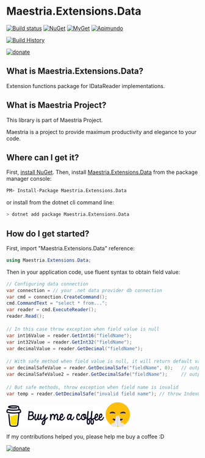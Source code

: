 # Maestria.Extensions.Data

[![Build status](https://ci.appveyor.com/api/projects/status/rwh6n141nm97vm0t/branch/master?svg=true)](https://ci.appveyor.com/project/fabionaspolini/maestria-extensions-data/branch/master)
[![NuGet](https://buildstats.info/nuget/Maestria.Extensions.Data)](https://www.nuget.org/packages/Maestria.Extensions.Data)
[![MyGet](https://img.shields.io/myget/maestrianet/v/Maestria.Extensions.Data?label=MyGet)](https://www.myget.org/feed/maestrianet/package/nuget/Maestria.Extensions.Data)
[![Apimundo](https://img.shields.io/badge/Maestria.Extensions.Data%20API-Apimundo-728199.svg)](https://apimundo.com/organizations/nuget-org/nuget-feeds/public/packages/Maestria.Extensions.Data/versions/latest?tab=types)


[![Build History](https://buildstats.info/appveyor/chart/fabionaspolini/maestria-extensions-data?branch=master)](https://ci.appveyor.com/project/fabionaspolini/maestria-extensions-data/history?branch=master)

[![donate](https://www.paypalobjects.com/en_US/i/btn/btn_donate_LG.gif)](https://www.paypal.com/donate?hosted_button_id=8RSES6GAYH9BL)

## What is Maestria.Extensions.Data?

Extension functions package for IDataReader implementations.

## What is Maestria Project?

This library is part of Maestria Project.

Maestria is a project to provide maximum productivity and elegance to your code.

## Where can I get it?

First, [install NuGet](http://docs.nuget.org/docs/start-here/installing-nuget). Then, install [Maestria.Extensions.Data](https://www.nuget.org/packages/Maestria.Extensions.Data/) from the package manager console:

```bash
PM> Install-Package Maestria.Extensions.Data
```

or install from the dotnet cli command line:

```bash
> dotnet add package Maestria.Extensions.Data
```

## How do I get started?

First, import "Maestria.Extensions.Data" reference:

```csharp
using Maestria.Extensions.Data;
```

Then in your application code, use fluent syntax to obtain field value:

```csharp
// Configuring data connection
var connection = // your .net data provider db connection
var cmd = connection.CreateCommand();
cmd.CommandText = "select * from...";
var reader = cmd.ExecuteReader();
reader.Read();

// In this case throw exception when field value is null
var int16Value = reader.GetInt16("fieldName");
var int32Value = reader.GetInt32("fieldName");
var decimalValue = reader.GetDecimal("fieldName");

// With safe method when field value is null, it will return default value of the second argument or INullable<?> for data type 
var decimalSafeValue = reader.GetDecimalSafe("fieldName", 0);   // output is 0 when invalid field value 
var decimalSafeValue2 = reader.GetDecimalSafe("fieldName");     // output is nyll when invalid field value

// But safe methods, throw exception when field name is invalid
var temp = reader.GetDecimalSafe("invalid field name"); // throw IndexOutOfRangeException
```

[![buy-me-a-coffee](resources/buy-me-a-coffee.png)](https://www.paypal.com/donate?hosted_button_id=8RSES6GAYH9BL)
[![smile.png](resources/smile.png)](https://www.paypal.com/donate?hosted_button_id=8RSES6GAYH9BL)

If my contributions helped you, please help me buy a coffee :D

[![donate](https://www.paypalobjects.com/en_US/i/btn/btn_donate_LG.gif)](https://www.paypal.com/donate?hosted_button_id=8RSES6GAYH9BL)
